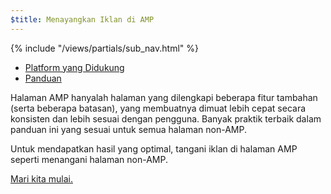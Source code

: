 ```yaml
---
$title: Menayangkan Iklan di AMP
---
```


<div class="toc">
{% include "/views/partials/sub_nav.html" %}
  <ul>
    <li><a href="/id/docs/ads_analytics/ads_vendors.html">Platform yang Didukung</a></li>
    <li><a href="/id/roadmap">Panduan</a></li>
  </ul>
</div>

Halaman AMP hanyalah halaman yang dilengkapi beberapa fitur tambahan (serta beberapa batasan), yang membuatnya dimuat lebih cepat secara konsisten dan lebih sesuai dengan pengguna. Banyak praktik terbaik dalam panduan ini yang sesuai untuk semua halaman non-AMP.

Untuk mendapatkan hasil yang optimal, tangani iklan di halaman AMP seperti menangani halaman non-AMP.

<a class="button go-button" href="/id/docs/ads_analytics/ads_getting_started.html">Mari kita mulai.</a>


